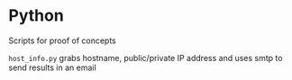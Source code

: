 # Python
Scripts for proof of concepts

`host_info.py` grabs hostname, public/private IP address and uses smtp to send results in an email
